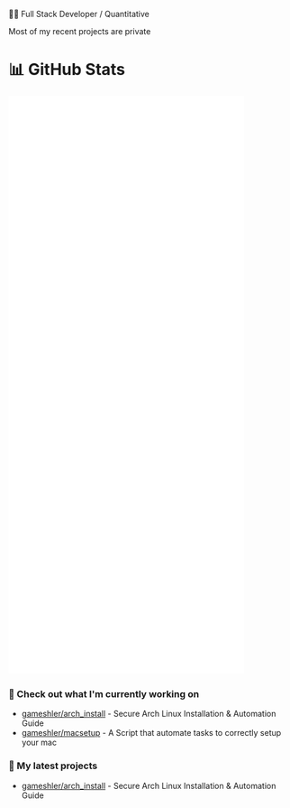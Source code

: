 👨‍💻 Full Stack Developer / Quantitative<br/>

Most of my recent projects are private

# 📊 GitHub Stats

<p align="left"><img src="https://raw.githubusercontent.com/gameshler/gameshler/main/github-metrics.svg" /></p>

### 👷 Check out what I'm currently working on

- [gameshler/arch_install](https://github.com/gameshler/arch_install) - Secure Arch Linux Installation & Automation Guide
- [gameshler/macsetup](https://github.com/gameshler/macsetup) - A Script that automate tasks to correctly setup your mac

### 🌱 My latest projects

- [gameshler/arch_install](https://github.com/gameshler/arch_install) - Secure Arch Linux Installation & Automation Guide
